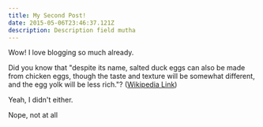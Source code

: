 ```yaml
---
title: My Second Post!
date: 2015-05-06T23:46:37.121Z
description: Description field mutha
---
```

Wow! I love blogging so much already.

Did you know that "despite its name, salted duck eggs can also be made from
chicken eggs, though the taste and texture will be somewhat different, and the
egg yolk will be less rich."?
([Wikipedia Link](https://en.wikipedia.org/wiki/Salted_duck_egg))

Yeah, I didn't either.

Nope, not at all